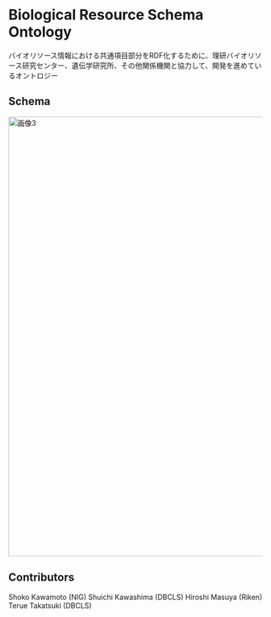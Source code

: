 # Biological Resource Schema Ontology
バイオリソース情報における共通項目部分をRDF化するために、理研バイオリソース研究センター、遺伝学研究所、その他関係機関と協力して、開発を進めているオントロジー

## Schema
<img width="871" alt="画像3" src="https://github.com/dbcls/brso/assets/54526840/6d27c305-f774-4b1c-adea-d7d410a19005">

## Contributors

Shoko Kawamoto (NIG)
Shuichi Kawashima (DBCLS)
Hiroshi Masuya (Riken)
Terue Takatsuki (DBCLS)
